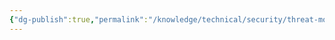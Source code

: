```yaml
---
{"dg-publish":true,"permalink":"/knowledge/technical/security/threat-modeling/persona-non-grata/","noteIcon":""}
---
```


